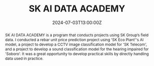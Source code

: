---
title: SK AI DATA ACADEMY

host: SK
host_url: https://connect.mysuni.com/suni-main/auth/login?contentUrl=/suni-community/community/COMMUNITY-1g/home?cineroomId=ne2-m7-c20&contentUrl=

summary: We covered SK Group's field data and field projects.

abstract: SK AI DATA ACADEMY is a program that conducts projects using SK Group’s field data. I conducted a rebar unit price prediction project using 'SK Eco Plant''s AI model, a project to develop a CCTV image classification model for 'SK Telecom', and a project to develop a sound classification model for the hearing impaired for 'Soboro'. It was a great opportunity to develop practical skills by directly handling data used in practice.

# Talk start and end times.
#   End time can optionally be hidden by prefixing the line with `#`.
date: '2024-07-03T13:00:00Z'
date_end: '2024-08-14T15:00:00Z'
all_day: false

# Schedule page publish date (NOT talk date).
publishDate: '2024-08-15T00:00:00Z'

authors:
  - admin

tags: []

# Is this a featured talk? (true/false)
featured: false

image:
  caption: 'Image credit: [**Unsplash**](https://unsplash.com/photos/bzdhc5b3Bxs)'
  focal_point: Right

#links:
#  - icon: twitter
#    icon_pack: fab
#    name: Follow
#    url: https://twitter.com/georgecushen
url_code: 'https://github.com/HaimLee-4869'


# Markdown Slides (optional).
#   Associate this talk with Markdown slides.
#   Simply enter your slide deck's filename without extension.
#   E.g. `slides = "example-slides"` references `content/slides/example-slides.md`.
#   Otherwise, set `slides = ""`.
slides: ""

# Projects (optional).
#   Associate this post with one or more of your projects.
#   Simply enter your project's folder or file name without extension.
#   E.g. `projects = ["internal-project"]` references `content/project/deep-learning/index.md`.
#   Otherwise, set `projects = []`.
projects:
  - example
---